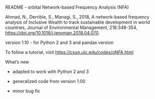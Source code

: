 README - orbital Network-based Frequency Analysis (NFA)

Ahmad, N., Derrible, S., Managi, S., 2018, A network-based frequency analysis of Inclusive Wealth to track sustainable development in world countries, Journal of Environmental Management, 218:348-354, https://doi.org/10.1016/j.jenvman.2018.04.070.

version 1.10 - for Python 2 and 3 and pandas version

To follow a tutorial, visit https://csun.uic.edu/codes/oNFA.html


What’s new

- adapted to work with Python 2 and 3

- generalized code from version 1.00

- minor bug fix
